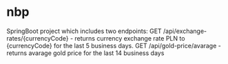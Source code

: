# nbp
SpringBoot project which includes two endpoints:
GET /api/exchange-rates/{currencyCode} - returns currency exchange rate PLN to {currencyCode} for the last 5 business days.
GET /api/gold-price/avarage - returns avarage gold price for the last 14 business days

